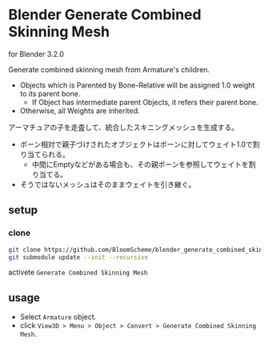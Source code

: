 # Blender Generate Combined Skinning Mesh

for Blender 3.2.0

Generate combined skinning mesh from Armature's children.

- Objects which is Parented by Bone-Relative will be assigned 1.0 weight to its parent bone.
  - If Object has intermediate parent Objects, it refers their parent bone.
- Otherwise, all Weights are inherited.


アーマチュアの子を走査して、統合したスキニングメッシュを生成する。

- ボーン相対で親子づけされたオブジェクトはボーンに対してウェイト1.0で割り当てられる。
  - 中間にEmptyなどがある場合も、その親ボーンを参照してウェイトを割り当てる。
- そうではないメッシュはそのままウェイトを引き継ぐ。

## setup

### clone

```bash
git clone https://github.com/BloomScheme/blender_generate_combined_skinning_mesh
git submodule update --init --recursive
```

activete `Generate Combined Skinning Mesh`

## usage

- Select `Armature` object.
- click `View3D > Menu > Object > Convert > Generate Combined Skinning Mesh`.
